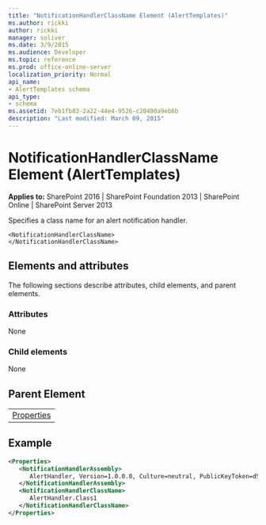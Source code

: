 ```yaml
---
title: "NotificationHandlerClassName Element (AlertTemplates)"
ms.author: rickki
author: rickki
manager: soliver
ms.date: 3/9/2015
ms.audience: Developer
ms.topic: reference
ms.prod: office-online-server
localization_priority: Normal
api_name:
- AlertTemplates schema
api_type:
- schema
ms.assetid: 7eb1fb83-2a22-44e4-9526-c20400a9eb6b
description: "Last modified: March 09, 2015"
---
```


# NotificationHandlerClassName Element (AlertTemplates)

 
  
 **Applies to:** SharePoint 2016 | SharePoint Foundation 2013 | SharePoint Online | SharePoint Server 2013
  
Specifies a class name for an alert notification handler.
  
```
<NotificationHandlerClassName>
</NotificationHandlerClassName>
```

## Elements and attributes

The following sections describe attributes, child elements, and parent elements.

### Attributes

None
  
### Child elements

None
  
## Parent Element

||
|:-----|
|[Properties](properties-element-alerttemplates.md)|
   
## Example

```XML
<Properties>
   <NotificationHandlerAssembly>
      AlertHandler, Version=1.0.0.0, Culture=neutral, PublicKeyToken=d59ecf2a3bd66904
   </NotificationHandlerAssembly>
   <NotificationHandlerClassName>
      AlertHandler.Class1
   </NotificationHandlerClassName>
</Properties>
```


